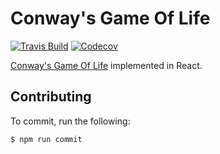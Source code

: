 # Conway's Game Of Life

[![Travis Build](https://img.shields.io/travis/newyork-anthonyng/game_of_life.svg?style=flat)](https://travis-ci.org/newyork-anthonyng/game_of_life)
[![Codecov](https://img.shields.io/codecov/c/github/newyork-anthonyng/game_of_life.svg)](https://codecov.io/gh/newyork-anthonyng/game_of_life)

[Conway's Game Of Life](https://en.wikipedia.org/wiki/Conway%27s_Game_of_Life) implemented in React.

## Contributing
To commit, run the following:
```
$ npm run commit
```
